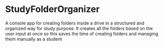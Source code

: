 # StudyFolderOrganizer
A console app for creating folders inside a drive in a structured and organized way for study purpose. It creates all the folders based on the user input at once so this saves the time of creating folders and managing them manually as a student
